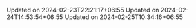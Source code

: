 
Updated on 2024-02-23T22:21:17+06:55
Updated on 2024-02-24T14:53:54+06:55
Updated on 2024-02-25T10:34:16+06:55